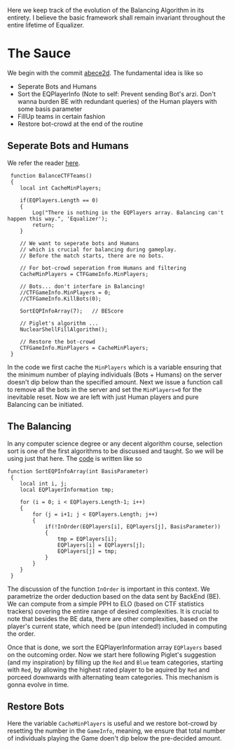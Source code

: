 Here we keep track of the evolution of the Balancing Algorithm in its entirety. I believe the basic framework shall remain invariant throughout the entire lifetime of Equalizer.

# The Sauce 
We begin with the commit [abece2d](https://github.com/ravimohan1991/Equalizer/commit/abece2d0584d4e0d8903901787747b9895da28ca). The fundamental idea is like so
- Seperate Bots and Humans
- Sort the EQPlayerInfo (Note to self: Prevent sending Bot's arzi. Don't wanna burden BE with redundant queries) of the Human players with some basis parameter
- FillUp teams in certain fashion
- Restore bot-crowd at the end of the routine

## Seperate Bots and Humans
We refer the reader [here](https://github.com/ravimohan1991/Equalizer/blob/abece2d0584d4e0d8903901787747b9895da28ca/Classes/Equalizer.uc#L300).
```UnrealScript
 function BalanceCTFTeams()
 {
	local int CacheMinPlayers;

	if(EQPlayers.Length == 0)
	{
		Log("There is nothing in the EQPlayers array. Balancing can't happen this way.", 'Equalizer');
		return;
	}

	// We want to seperate bots and Humans
	// which is crucial for balancing during gameplay.
	// Before the match starts, there are no bots.

	// For bot-crowd seperation from Humans and filtering
	CacheMinPlayers = CTFGameInfo.MinPlayers;

	// Bots... don't interfare in Balancing!
	//CTFGameInfo.MinPlayers = 0;
	//CTFGameInfo.KillBots(0);

	SortEQPInfoArray(7);   // BEScore

	// Piglet's algorithm ...
	NuclearShellFillAlgorithm();

	// Restore the bot-crowd
	CTFGameInfo.MinPlayers = CacheMinPlayers;
 }
```
In the code we first cache the ```MinPlayers``` which is a variable ensuring that the minimum number of playing individuals (Bots + Humans) on the server doesn't dip below than the specified amount.
Next we issue a function call to remove all the bots in the server and set the ```MinPlayers=0``` for the inevitable reset. Now we are left with just Human players and pure Balancing can be initiated.

## The Balancing
In any computer science degree or any decent algorithm course, selection sort is one of the first algorithms to be discussed and taught. So we will be using just that here. The [code](https://github.com/ravimohan1991/Equalizer/blob/abece2d0584d4e0d8903901787747b9895da28ca/Classes/Equalizer.uc#L382-L399) is written like so
```UnrealScript
function SortEQPInfoArray(int BasisParameter)
 {
	local int i, j;
	local EQPlayerInformation tmp;

	for (i = 0; i < EQPlayers.Length-1; i++)
	{
		for (j = i+1; j < EQPlayers.Length; j++)
		{
			if(!InOrder(EQPlayers[i], EQPlayers[j], BasisParameter))
			{
				tmp = EQPlayers[i];
				EQPlayers[i] = EQPlayers[j];
				EQPlayers[j] = tmp;
			}
		}
	}
 }
```
The discussion of the function ```InOrder``` is important in this context. We parametrize the order deduction based on the data sent by BackEnd (BE). We can compute from a simple PPH to ELO (based on CTF statistics trackers) covering the entire range of desired complexities. It is crucial to note that besides the BE data, there are other complexities, based on the player's current state, which need be (pun intended!) included in computing the order.

Once that is done, we sort the EQPlayerInformation array ```EQPlayers``` based on the outcoming order. Now we start here following Piglet's suggestion (and my inspiration) by filling up the ```Red``` and ```Blue``` team categories, starting with ```Red```, by allowing the highest rated player to be aquired by ```Red``` and porceed downwards with alternating team categories. This mechanism is gonna evolve in time. 

## Restore Bots
Here the variable ```CacheMinPlayers``` is useful and we restore bot-crowd by resetting the number in the ```GameInfo```, meaning, we ensure that total number of individuals playing the Game doen't dip below the pre-decided amount.
